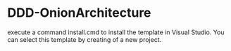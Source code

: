 # DDD-OnionArchitecture
execute a command install.cmd to install the template in Visual Studio.
You can select this template by creating of a new project.
